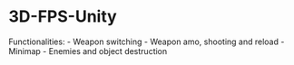 # 3D-FPS-Unity
Functionalities: - Weapon switching - Weapon amo, shooting and reload - Minimap - Enemies and object destruction

